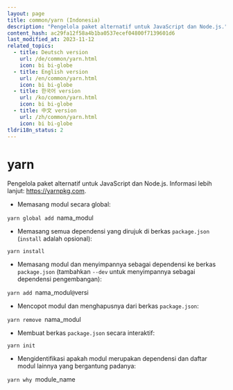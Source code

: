 ```yaml
---
layout: page
title: common/yarn (Indonesia)
description: "Pengelola paket alternatif untuk JavaScript dan Node.js."
content_hash: ac29fa12f58a4b1ba0537ecef04800f7139601d6
last_modified_at: 2023-11-12
related_topics:
  - title: Deutsch version
    url: /de/common/yarn.html
    icon: bi bi-globe
  - title: English version
    url: /en/common/yarn.html
    icon: bi bi-globe
  - title: 한국어 version
    url: /ko/common/yarn.html
    icon: bi bi-globe
  - title: 中文 version
    url: /zh/common/yarn.html
    icon: bi bi-globe
tldri18n_status: 2
---
```

# yarn

Pengelola paket alternatif untuk JavaScript dan Node.js.
Informasi lebih lanjut: <https://yarnpkg.com>.

- Memasang modul secara global:

`yarn global add `<span class="tldr-var badge badge-pill bg-dark-lm bg-white-dm text-white-lm text-dark-dm font-weight-bold">nama_modul</span>

- Memasang semua dependensi yang dirujuk di berkas `package.json` (`install` adalah opsional):

`yarn install`

- Memasang modul dan menyimpannya sebagai dependensi ke berkas `package.json` (tambahkan `--dev` untuk menyimpannya sebagai dependensi pengembangan):

`yarn add `<span class="tldr-var badge badge-pill bg-dark-lm bg-white-dm text-white-lm text-dark-dm font-weight-bold">nama_modul</span>`@`<span class="tldr-var badge badge-pill bg-dark-lm bg-white-dm text-white-lm text-dark-dm font-weight-bold">versi</span>

- Mencopot modul dan menghapusnya dari berkas `package.json`:

`yarn remove `<span class="tldr-var badge badge-pill bg-dark-lm bg-white-dm text-white-lm text-dark-dm font-weight-bold">nama_modul</span>

- Membuat berkas `package.json` secara interaktif:

`yarn init`

- Mengidentifikasi apakah modul merupakan dependensi dan daftar modul lainnya yang bergantung padanya:

`yarn why `<span class="tldr-var badge badge-pill bg-dark-lm bg-white-dm text-white-lm text-dark-dm font-weight-bold">module_name</span>
